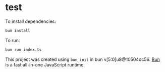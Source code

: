 # test

To install dependencies:

```bash
bun install
```

To run:

```bash
bun run index.ts
```

This project was created using `bun init` in bun v[5:0]u8@10504dc56. [Bun](https://bun.sh) is a fast all-in-one JavaScript runtime.
